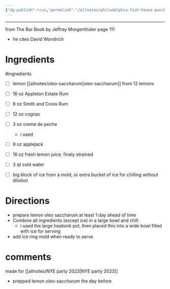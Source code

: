 ```yaml
---
{"dg-publish":true,"permalink":"/allnotes/philadelphia-fish-house-punch/","tags":["recipe"]}
---
```



---


from The Bar Book by Jeffrey Morgenthaler page 111
 - he cites David Wondrich

# Ingredients
#ingredients 
* [ ] lemon [[allnotes/oleo-saccharum\|oleo-saccharum]] from 12 lemons
* [ ] 16 oz Appleton Estate Rum
* [ ] 8 oz Smith and Cross Rum
* [ ] 12 oz cognac
* [ ] 3 oz creme de peche
	* i used 
* [ ] 9 oz applejack
* [ ] 16 oz fresh lemon juice, finely strained
* [ ] 3 qt cold water
* [ ] big block of ice from a mold, or extra bucket of ice for chilling without dilution


# Directions

 - prepare lemon oleo saccharum at least 1 day ahead of time
 - Combine all ingredients (except ice) in a large bowl and chill.
	 - i used the large heatsink pot, then placed this into a wide bowl filled with ice for serving
 - add ice ring mold when ready to serve


# comments

made for [[allnotes/NYE party 2023\|NYE party 2023]]
 - prepped lemon oleo-saccharum the day before